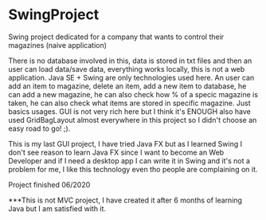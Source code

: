 # SwingProject
Swing project dedicated for a company that wants to control their magazines (naive application)


There is no database involved in this, data is stored in txt files and then an user can load data/save data, everything works locally, this is not a web application.
Java SE + Swing are only technologies used here. An user can add an item to magazine, delete an item, add a new item to database, he can add a new magazine, he can also check 
how % of a specic magazine is taken, he can also check what items are stored in specific magazine. Just basics usages. GUI is not very rich here but I think it's ENOUGH also have 
used GridBagLayout almost everywhere in this project so I didn't choose an easy road to go! ;).


This is my last GUI project, I have tried Java FX but as I learned Swing I don't see reason to learn Java FX since I want to become an Web Developer and if I need a
desktop app I can write it in Swing and it's not a problem for me, I like this technology even tho people are complaining on it.


Project finished 06/2020



***This is not MVC project, I have created it after 6 months of learning Java but I am satisfied with it.

